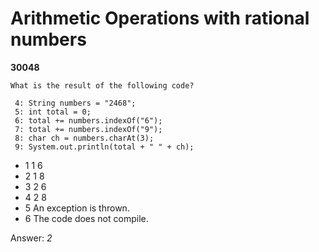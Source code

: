 Arithmetic Operations with rational numbers
===========================================
**30048**
```
What is the result of the following code? 
 
 4: String numbers = "2468"; 
 5: int total = 0; 
 6: total += numbers.indexOf("6"); 
 7: total += numbers.indexOf("9"); 
 8: char ch = numbers.charAt(3); 
 9: System.out.println(total + " " + ch);
```


- 1 1 6
- 2 1 8
- 3 2 6
- 4 2 8
- 5 An exception is thrown.
- 6 The code does not compile.

Answer: *2*


